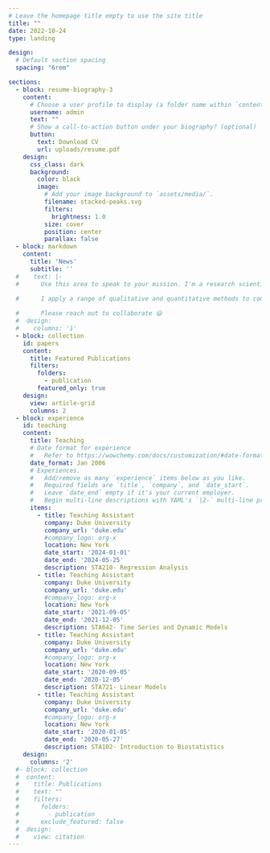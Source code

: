 ```yaml
---
# Leave the homepage title empty to use the site title
title: ""
date: 2022-10-24
type: landing

design:
  # Default section spacing
  spacing: "6rem"

sections:
  - block: resume-biography-3
    content:
      # Choose a user profile to display (a folder name within `content/authors/`)
      username: admin
      text: ""
      # Show a call-to-action button under your biography? (optional)
      button:
        text: Download CV
        url: uploads/resume.pdf
    design:
      css_class: dark
      background:
        color: black
        image:
          # Add your image background to `assets/media/`.
          filename: stacked-peaks.svg
          filters:
            brightness: 1.0
          size: cover
          position: center
          parallax: false
  - block: markdown
    content:
      title: 'News'
      subtitle: ''
  #    text: |-
  #      Use this area to speak to your mission. I'm a research scientist in the Moonshot team at DeepMind. I blog about machine learning, deep learning, and moonshots.

  #      I apply a range of qualitative and quantitative methods to comprehensively investigate the role of science and technology in the economy.
        
  #      Please reach out to collaborate 😃
  #  design:
  #    columns: '1'
  - block: collection
    id: papers
    content:
      title: Featured Publications
      filters:
        folders:
          - publication
        featured_only: true
    design:
      view: article-grid
      columns: 2
  - block: experience
    id: teaching
    content:
      title: Teaching
      # Date format for experience
      #   Refer to https://wowchemy.com/docs/customization/#date-format
      date_format: Jan 2006
      # Experiences.
      #   Add/remove as many `experience` items below as you like.
      #   Required fields are `title`, `company`, and `date_start`.
      #   Leave `date_end` empty if it's your current employer.
      #   Begin multi-line descriptions with YAML's `|2-` multi-line prefix.
      items:
        - title: Teaching Assistant
          company: Duke University
          company_url: 'duke.edu'
          #company_logo: org-x
          location: New York
          date_start: '2024-01-01'
          date_end: '2024-05-25'
          description: STA210- Regression Analysis
        - title: Teaching Assistant
          company: Duke University
          company_url: 'duke.edu'
          #company_logo: org-x
          location: New York
          date_start: '2021-09-05'
          date_end: '2021-12-05'
          description: STA642- Time Series and Dynamic Models
        - title: Teaching Assistant
          company: Duke University
          company_url: 'duke.edu'
          #company_logo: org-x
          location: New York
          date_start: '2020-09-05'
          date_end: '2020-12-05'
          description: STA721- Linear Models
        - title: Teaching Assistant
          company: Duke University
          company_url: 'duke.edu'
          #company_logo: org-x
          location: New York
          date_start: '2020-01-05'
          date_end: '2020-05-27'
          description: STA102- Introduction to Biostatistics
    design:
      columns: '2'
  #- block: collection
  #  content:
  #    title: Publications
  #    text: ""
  #    filters:
  #      folders:
  #        - publication
  #      exclude_featured: false
  #  design:
  #    view: citation
---
```

